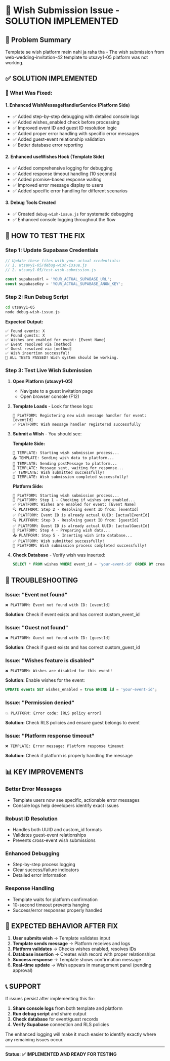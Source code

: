 # 🎁 Wish Submission Issue - SOLUTION IMPLEMENTED

## 🎯 Problem Summary
Template se wish platform mein nahi ja raha tha - The wish submission from web-wedding-invitation-42 template to utsavy1-05 platform was not working.

## ✅ SOLUTION IMPLEMENTED

### 📝 What Was Fixed:

#### 1. **Enhanced WishMessageHandlerService (Platform Side)**
- ✅ Added step-by-step debugging with detailed console logs
- ✅ Added wishes_enabled check before processing
- ✅ Improved event ID and guest ID resolution logic  
- ✅ Added proper error handling with specific error messages
- ✅ Added guest-event relationship validation
- ✅ Better database error reporting

#### 2. **Enhanced useWishes Hook (Template Side)**  
- ✅ Added comprehensive logging for debugging
- ✅ Added response timeout handling (10 seconds)
- ✅ Added promise-based response waiting
- ✅ Improved error message display to users
- ✅ Added specific error handling for different scenarios

#### 3. **Debug Tools Created**
- ✅ Created `debug-wish-issue.js` for systematic debugging
- ✅ Enhanced console logging throughout the flow

## 🔧 HOW TO TEST THE FIX

### Step 1: Update Supabase Credentials
```javascript
// Update these files with your actual credentials:
// 1. utsavy1-05/debug-wish-issue.js
// 2. utsavy1-05/test-wish-submission.js

const supabaseUrl = 'YOUR_ACTUAL_SUPABASE_URL';
const supabaseKey = 'YOUR_ACTUAL_SUPABASE_ANON_KEY';
```

### Step 2: Run Debug Script
```bash
cd utsavy1-05
node debug-wish-issue.js
```

**Expected Output:**
```
✅ Found events: X
✅ Found guests: X  
✅ Wishes are enabled for event: [Event Name]
✅ Event resolved via [method]
✅ Guest resolved via [method]
✅ Wish insertion successful!
🎉 ALL TESTS PASSED! Wish system should be working.
```

### Step 3: Test Live Wish Submission

1. **Open Platform (utsavy1-05)**
   - Navigate to a guest invitation page
   - Open browser console (F12)

2. **Template Loads** - Look for these logs:
   ```
   📝 PLATFORM: Registering new wish message handler for event: [eventId]
   ✅ PLATFORM: Wish message handler registered successfully
   ```

3. **Submit a Wish** - You should see:

   **Template Side:**
   ```
   🎁 TEMPLATE: Starting wish submission process...
   📤 TEMPLATE: Sending wish data to platform...
   📡 TEMPLATE: Sending postMessage to platform...
   📡 TEMPLATE: Message sent, waiting for response...
   ✅ TEMPLATE: Wish submitted successfully!
   🎉 TEMPLATE: Wish submission completed successfully!
   ```

   **Platform Side:**
   ```
   📝 PLATFORM: Starting wish submission process...
   🎁 PLATFORM: Step 1 - Checking if wishes are enabled...
   ✅ PLATFORM: Wishes are enabled for event: [Event Name]
   🔍 PLATFORM: Step 2 - Resolving event ID from: [eventId]
   ✅ PLATFORM: Event ID is already actual UUID: [actualEventId]
   🔍 PLATFORM: Step 3 - Resolving guest ID from: [guestId]  
   ✅ PLATFORM: Guest ID is already actual UUID: [actualGuestId]
   💾 PLATFORM: Step 4 - Preparing wish data...
   📤 PLATFORM: Step 5 - Inserting wish into database...
   ✅ PLATFORM: Wish submitted successfully!
   🎉 PLATFORM: Wish submission process completed successfully!
   ```

4. **Check Database** - Verify wish was inserted:
   ```sql
   SELECT * FROM wishes WHERE event_id = 'your-event-id' ORDER BY created_at DESC LIMIT 1;
   ```

## 🚨 TROUBLESHOOTING

### Issue: "Event not found"
```
❌ PLATFORM: Event not found with ID: [eventId]
```
**Solution:** Check if event exists and has correct custom_event_id

### Issue: "Guest not found"  
```
❌ PLATFORM: Guest not found with ID: [guestId]
```
**Solution:** Check if guest exists and has correct custom_guest_id

### Issue: "Wishes feature is disabled"
```
❌ PLATFORM: Wishes are disabled for this event!
```
**Solution:** Enable wishes for the event:
```sql
UPDATE events SET wishes_enabled = true WHERE id = 'your-event-id';
```

### Issue: "Permission denied"
```
💥 PLATFORM: Error code: [RLS policy error]
```
**Solution:** Check RLS policies and ensure guest belongs to event

### Issue: "Platform response timeout"
```
❌ TEMPLATE: Error message: Platform response timeout
```
**Solution:** Check if platform is properly handling the message

## 📊 KEY IMPROVEMENTS

### Better Error Messages
- Template users now see specific, actionable error messages
- Console logs help developers identify exact issues

### Robust ID Resolution  
- Handles both UUID and custom_id formats
- Validates guest-event relationships
- Prevents cross-event wish submissions

### Enhanced Debugging
- Step-by-step process logging
- Clear success/failure indicators  
- Detailed error information

### Response Handling
- Template waits for platform confirmation
- 10-second timeout prevents hanging
- Success/error responses properly handled

## 🎯 EXPECTED BEHAVIOR AFTER FIX

1. **User submits wish** → Template validates input
2. **Template sends message** → Platform receives and logs
3. **Platform validates** → Checks wishes enabled, resolves IDs
4. **Database insertion** → Creates wish record with proper relationships  
5. **Success response** → Template shows confirmation message
6. **Real-time update** → Wish appears in management panel (pending approval)

## 📞 SUPPORT

If issues persist after implementing this fix:

1. **Share console logs** from both template and platform
2. **Run debug script** and share output
3. **Check database** for event/guest records
4. **Verify Supabase** connection and RLS policies

The enhanced logging will make it much easier to identify exactly where any remaining issues occur.

---

**Status: ✅ IMPLEMENTED AND READY FOR TESTING**


